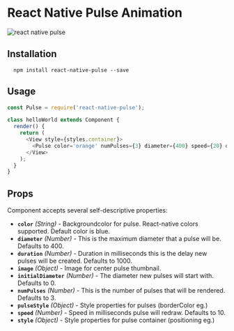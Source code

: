 # React Native Pulse Animation

![react native pulse](https://raw.githubusercontent.com/sahlhoff/react-native-pulse/master/pulse-gif.gif)

## Installation

```
  npm install react-native-pulse --save
```

## Usage

```js
const Pulse = require('react-native-pulse');

class helloWorld extends Component {
  render() {
    return (
      <View style={styles.container}>
        <Pulse color='orange' numPulses={3} diameter={400} speed={20} duration={2000} />
      </View>
    );
  }  
}

```

## Props

Component accepts several self-descriptive properties:


- **`color`** _(String)_ - Backgroundcolor for pulse. React-native colors supported. Default color is blue.
- **`diameter`** _(Number)_ - This is the maximum diameter that a pulse will be. Defaults to 400.
- **`duration`** _(Number)_ - Duration in milliseconds this is the delay new pulses will be created. Defaults to 1000.
- **`image`** _(Object)_ - Image for center pulse thumbnail.
- **`initialDiameter`** _(Number)_ - The diameter new pulses will start with. Defaults to 0.
- **`numPulses`** _(Number)_ - This is the number of pulses that will be rendered. Defaults to 3.
- **`pulseStyle`** _(Object)_ - Style properties for pulses (borderColor eg.)
- **`speed`** _(Number)_ - Speed in milliseconds pulse will redraw. Defaults to 10.
- **`style`** _(Object)_ - Style properties for pulse container (positioning eg.)
